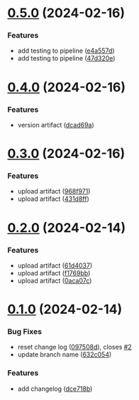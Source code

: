 # [0.5.0](https://github.com/phoothsas/greetings-ci/compare/v0.4.0...v0.5.0) (2024-02-16)


### Features

* add testing to pipeline ([e4a557d](https://github.com/phoothsas/greetings-ci/commit/e4a557d605b659bd4bab3ac1fb6b4ab7290a6e07))
* add testing to pipeline ([47d320e](https://github.com/phoothsas/greetings-ci/commit/47d320e40b463d18101f7c59b872cd1e5934c7ed))



# [0.4.0](https://github.com/phoothsas/greetings-ci/compare/v0.3.0...v0.4.0) (2024-02-16)


### Features

* version artifact ([dcad69a](https://github.com/phoothsas/greetings-ci/commit/dcad69a7d01fa085f90e0a3653bce64d81dca88b))



# [0.3.0](https://github.com/phoothsas/greetings-ci/compare/v0.2.0...v0.3.0) (2024-02-16)


### Features

* upload artifact ([968f971](https://github.com/phoothsas/greetings-ci/commit/968f971e478409854e77169df220ff97f811f0d7))
* upload artifact ([431d8ff](https://github.com/phoothsas/greetings-ci/commit/431d8ff541bc395fc0ecf5163e4fee05030dd0a7))



# [0.2.0](https://github.com/phoothsas/greetings-ci/compare/v0.1.0...v0.2.0) (2024-02-14)


### Features

* upload artifact ([61d4037](https://github.com/phoothsas/greetings-ci/commit/61d4037ea62c5c8d145018763d9f2fb25c2dcc32))
* upload artifact ([f1769bb](https://github.com/phoothsas/greetings-ci/commit/f1769bb3671224482e4982d078edba3d6a9c477a))
* upload artifact ([0aca07c](https://github.com/phoothsas/greetings-ci/commit/0aca07ca38007cceedc4b4abb0fb0ba8aa543892))



# [0.1.0](https://github.com/phoothsas/greetings-ci/compare/dce718b693f7acf57e7d899285f8ce485f19a746...v0.1.0) (2024-02-14)


### Bug Fixes

* reset change log ([097508d](https://github.com/phoothsas/greetings-ci/commit/097508d912459628a90327ab7e5c016b6382c4ea)), closes [#2](https://github.com/phoothsas/greetings-ci/issues/2)
* update branch name ([632c054](https://github.com/phoothsas/greetings-ci/commit/632c054ff09dfcedad036e68f55b9abd44c9256c))


### Features

* add changelog ([dce718b](https://github.com/phoothsas/greetings-ci/commit/dce718b693f7acf57e7d899285f8ce485f19a746))



